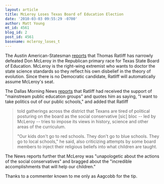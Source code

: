```yaml
---
layout: article
title: McLeroy Loses Texas Board of Education Election
date: '2010-03-03 09:55:29 -0700'
author: Matt Young
mt_id: 4561
blog_id: 2
post_id: 4561
basename: mcleroy_loses_t
---
```

The Austin American-Statesman [ reports](http://www.statesman.com/blogs/content/shared-gen/blogs/austin/politics/entries/2010/03/03/thomas_ratliff_upset_state_boa.html) that Thomas Ratliff has narrowly defeated Don McLeroy in the Republican primary race for Texas State Board of Education. McLeroy is the right-wing extremist who wants to doctor the state science standards so they reflect his own disbelief in the theory of evolution. Since there is no Democratic candidate, Ratliff will automatically assume McLeroy's seat.

The Dallas Morning News [reports](http://www.dallasnews.com/sharedcontent/dws/news/politics/local/stories/030210dnpoledboard.3a15ed5.html) that Ratliff had received the support of "mainstream public education groups" and quotes him as saying, "I want to take politics out of our public schools," and added that Ratliff

> told gatherings across the district that Texans are tired of political posturing on the board as the social conservative \[sic\] bloc -- led by McLeroy -- tries to impose its views in history, science and other areas of the curriculum.
> 
> "Our kids don't go to red schools. They don't go to blue schools. They go to local schools," he said, also criticizing attempts by some board members to inject their religious beliefs into what children are taught. 

The News reports further that McLeroy was "unapologetic about the actions of the social conservatives" and bragged about the "incredible accomplishments that will help our children."

Thanks to a commenter known to me only as Aagcobb for the tip.
